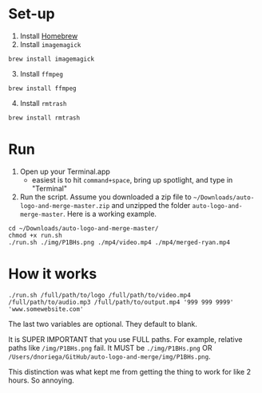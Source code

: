 # Set-up

1. Install [Homebrew](http://brew.sh/)
2. Install `imagemagick`

```brew install imagemagick```

3. Install `ffmpeg`

```brew install ffmpeg```

4. Install `rmtrash`

```brew install rmtrash```

# Run

1. Open up your Terminal.app
	- easiest is to hit `command+space`, bring up spotlight, and type in "Terminal"
2. Run the script. Assume you downloaded a zip file to `~/Downloads/auto-logo-and-merge-master.zip` and unzipped the folder `auto-logo-and-merge-master`. Here is a working example.

```
cd ~/Downloads/auto-logo-and-merge-master/
chmod +x run.sh
./run.sh ./img/P1BHs.png ./mp4/video.mp4 ./mp4/merged-ryan.mp4
```

# How it works

```
./run.sh /full/path/to/logo /full/path/to/video.mp4 /full/path/to/audio.mp3 /full/path/to/output.mp4 '999 999 9999' 'www.somewebsite.com'
```

The last two variables are optional. They default to blank.

It is SUPER IMPORTANT that you use FULL paths. For example, relative paths like `/img/P1BHs.png` fail. It MUST be `./img/P1BHs.png` OR `/Users/dnoriega/GitHub/auto-logo-and-merge/img/P1BHs.png`.

This distinction was what kept me from getting the thing to work for like 2 hours. So annoying.